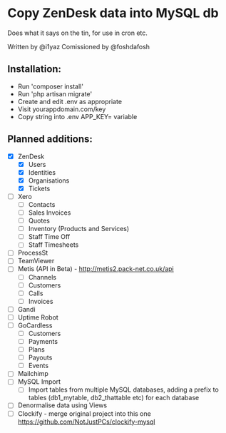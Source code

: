 # Copy ZenDesk data into MySQL db

Does what it says on the tin, for use in cron etc.

Written by @i1yaz
Comissioned by @foshdafosh

## Installation:
* Run 'composer install'
* Run 'php artisan migrate'
* Create and edit .env as appropriate
* Visit yourappdomain.com/key
* Copy string into .env APP_KEY= variable

## Planned additions:
- [x] ZenDesk
    - [x] Users
    - [X] Identities
    - [x] Organisations
    - [x] Tickets
- [ ] Xero
    - [ ] Contacts
    - [ ] Sales Invoices
    - [ ] Quotes
    - [ ] Inventory (Products and Services)
    - [ ] Staff Time Off
    - [ ] Staff Timesheets
- [ ] ProcessSt
- [ ] TeamViewer
- [ ] Metis (API in Beta) - http://metis2.pack-net.co.uk/api
    - [ ] Channels
    - [ ] Customers
    - [ ] Calls
    - [ ] Invoices
- [ ] Gandi
- [ ] Uptime Robot
- [ ] GoCardless
    - [ ] Customers
    - [ ] Payments
    - [ ] Plans
    - [ ] Payouts
    - [ ] Events
- [ ] Mailchimp
- [ ] MySQL Import
    - [ ] Import tables from multiple MySQL databases, adding a prefix to tables (db1_mytable, db2_thattable etc) for each database
- [ ] Denormalise data using Views
- [ ] Clockify - merge original project into this one https://github.com/NotJustPCs/clockify-mysql
